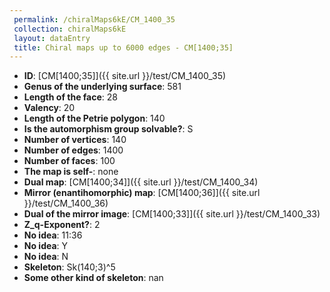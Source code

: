 ```yaml
--- 
 permalink: /chiralMaps6kE/CM_1400_35 
 collection: chiralMaps6kE
 layout: dataEntry
 title: Chiral maps up to 6000 edges - CM[1400;35]
---
```


- **ID**: [CM[1400;35]]({{ site.url }}/test/CM_1400_35)
- **Genus of the underlying surface**: 581
- **Length of the face**: 28
- **Valency**: 20
- **Length of the Petrie polygon**: 140
- **Is the automorphism group solvable?**: S
- **Number of vertices**: 140
- **Number of edges**: 1400
- **Number of faces**: 100
- **The map is self-**: none
- **Dual map**: [CM[1400;34]]({{ site.url }}/test/CM_1400_34)
- **Mirror (enantihomorphic) map**: [CM[1400;36]]({{ site.url }}/test/CM_1400_36)
- **Dual of the mirror image**: [CM[1400;33]]({{ site.url }}/test/CM_1400_33)
- **Z_q-Exponent?**: 2
- **No idea**:  11:36
- **No idea**: Y
- **No idea**: N
- **Skeleton**: Sk(140;3)^5
- **Some other kind of skeleton**: nan
